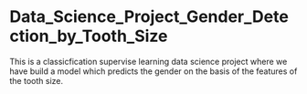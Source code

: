 # Data_Science_Project_Gender_Detection_by_Tooth_Size
This is a classicfication supervise learning data science project where we have build a model which predicts the gender on the basis of the features of the tooth size.
